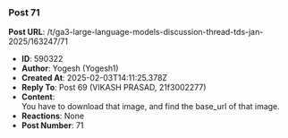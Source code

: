 ### Post 71
**Post URL**: /t/ga3-large-language-models-discussion-thread-tds-jan-2025/163247/71
- **ID**: 590322
- **Author**: Yogesh (Yogesh1)
- **Created At**: 2025-02-03T14:11:25.378Z
- **Reply To**: Post 69 (VIKASH PRASAD, 21f3002277)
- **Content**:  
  You have to download that image, and find the base_url of that image.
- **Reactions**: None
- **Post Number**: 71

